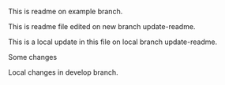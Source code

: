This is readme on example branch.

This is readme file edited on new branch update-readme.

This is a local update in this file on local branch update-readme.

Some changes

Local changes in develop branch.

